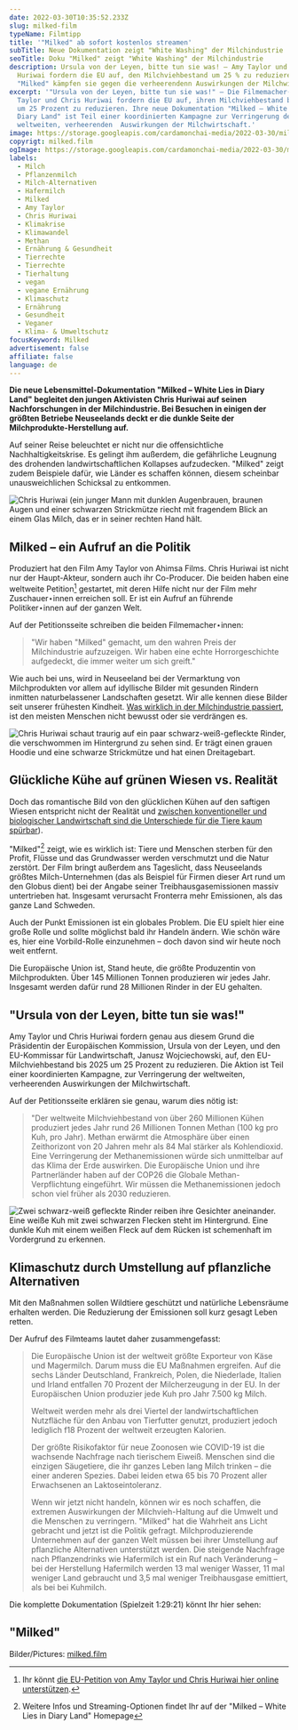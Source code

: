 ```yaml
---
date: 2022-03-30T10:35:52.233Z
slug: milked-film
typeName: Filmtipp
title: '"Milked" ab sofort kostenlos streamen'
subTitle: Neue Dokumentation zeigt "White Washing" der Milchindustrie
seoTitle: Doku "Milked" zeigt "White Washing" der Milchindustrie
description: Ursula von der Leyen, bitte tun sie was! – Amy Taylor und Chris
  Huriwai fordern die EU auf, den Milchviehbestand um 25 % zu reduzieren. Mit
  "Milked" kämpfen sie gegen die verheerendenn Auswirkungen der Milchwirtschaft.
excerpt: '"Ursula von der Leyen, bitte tun sie was!" – Die Filmemacher⋆innen Amy
  Taylor und Chris Huriwai fordern die EU auf, ihren Milchviehbestand bis 2025
  um 25 Prozent zu reduzieren. Ihre neue Dokumentation "Milked – White Lies in
  Diary Land" ist Teil einer koordinierten Kampagne zur Verringerung der
  weltweiten, verheerenden  Auswirkungen der Milchwirtschaft.'
image: https://storage.googleapis.com/cardamonchai-media/2022-03-30/milked-jpg-imagine-080808_3b3b5d_1024_768/640.webp
copyrigt: milked.film
ogImage: https://storage.googleapis.com/cardamonchai-media/2022-03-30/milked-fb-png-imagine-080808_545383_1200_628/640.webp
labels:
  - Milch
  - Pflanzenmilch
  - Milch-Alternativen
  - Hafermilch
  - Milked
  - Amy Taylor
  - Chris Huriwai
  - Klimakrise
  - Klimawandel
  - Methan
  - Ernährung & Gesundheit
  - Tierrechte
  - Tierrechte
  - Tierhaltung
  - vegan
  - vegane Ernährung
  - Klimaschutz
  - Ernährung
  - Gesundheit
  - Veganer
  - Klima- & Umweltschutz
focusKeyword: Milked
advertisement: false
affiliate: false
language: de
---
```

**Die neue Lebensmittel-Dokumentation "Milked – White Lies in Diary Land" begleitet den jungen Aktivisten Chris Huriwai auf seinen Nachforschungen in der Milchindustrie. Bei Besuchen in einigen der größten Betriebe Neuseelands deckt er die dunkle Seite der Milchprodukte-Herstellung auf.**

Auf seiner Reise beleuchtet er nicht nur die offensichtliche Nachhaltigkeitskrise. Es gelingt ihm außerdem, die gefährliche Leugnung des drohenden landwirtschaftlichen Kollapses aufzudecken. "Milked" zeigt zudem Beispiele dafür, wie Länder es schaffen können, diesem scheinbar unausweichlichen Schicksal zu entkommen.

![Chris Huriwai (ein junger Mann mit dunklen Augenbrauen, braunen Augen und einer schwarzen Strickmütze riecht mit fragendem Blick an einem Glas Milch, das er in seiner rechten Hand hält.](https://storage.googleapis.com/cardamonchai-media/2022-03-30/milked-1-jpg-imagine-080808_5e534c_1200_628/640.webp "Chris Huriwai riecht an einem Glas Milch.")

## Milked – ein Aufruf an die Politik

Produziert hat den Film Amy Taylor von Ahimsa Films. Chris Huriwai ist nicht nur der Haupt-Akteur, sondern auch ihr Co-Producer. Die beiden haben eine weltweite Petition[^1] gestartet, mit deren Hilfe nicht nur der Film mehr Zuschauer⋆innen erreichen soll. Er ist ein Aufruf an führende Politiker⋆innen auf der ganzen Welt.

Auf der Petitionsseite schreiben die beiden Filmemacher⋆innen:

> "Wir haben "Milked" gemacht, um den wahren Preis der Milchindustrie aufzuzeigen. Wir haben eine echte Horrorgeschichte aufgedeckt, die immer weiter um sich greift."

Wie auch bei uns, wird in Neuseeland bei der Vermarktung von Milchprodukten vor allem auf idyllische Bilder mit gesunden Rindern inmitten naturbelassener Landschaften gesetzt. Wir alle kennen diese Bilder seit unserer frühesten Kindheit. [Was wirklich in der Milchindustrie passiert](/2014/09/pflanzenmilch-wieso-denn-bloss/), ist den meisten Menschen nicht bewusst oder sie verdrängen es.

![Chris Huriwai schaut traurig auf ein paar schwarz-weiß-gefleckte Rinder, die verschwommen im Hintergrund zu sehen sind. Er trägt einen grauen Hoodie und eine schwarze Strickmütze und hat einen Dreitagebart.](https://storage.googleapis.com/cardamonchai-media/2022-03-30/milked-2-jpg-imagine-787858_676354_1200_628/640.webp "Chris Huriwai nimmt die Milchwirtschaft genau unter die Lupe.")

## Glückliche Kühe auf grünen Wiesen vs. Realität

Doch das romantische Bild von den glücklichen Kühen auf den saftigen Wiesen entspricht nicht der Realität und [zwischen konventioneller und biologischer Landwirtschaft sind die Unterschiede für die Tiere kaum spürbar](/2014/09/pflanzenmilch-wieso-denn-bloss/)).

"Milked"[^2] zeigt, wie es wirklich ist: Tiere und Menschen sterben für den Profit, Flüsse und das Grundwasser werden verschmutzt und die Natur zerstört. Der Film bringt außerdem ans Tageslicht, dass Neuseelands größtes Milch-Unternehmen (das als Beispiel für Firmen dieser Art rund um den Globus dient) bei der Angabe seiner Treibhausgasemissionen massiv untertrieben hat. Insgesamt verursacht Fronterra mehr Emissionen, als das ganze Land Schweden.

Auch der Punkt Emissionen ist ein globales Problem. Die EU spielt hier eine große Rolle und sollte möglichst bald ihr Handeln ändern. Wie schön wäre es, hier eine Vorbild-Rolle einzunehmen – doch davon sind wir heute noch weit entfernt.

Die Europäische Union ist, Stand heute, die größte Produzentin von Milchprodukten. Über 145 Millionen Tonnen produzieren wir jedes Jahr. Insgesamt werden dafür rund 28 Millionen Rinder in der EU gehalten.

## "Ursula von der Leyen, bitte tun sie was!"

Amy Taylor und Chris Huriwai fordern genau aus diesem Grund  die Präsidentin der Europäischen Kommission, Ursula von der Leyen, und den EU-Kommissar für Landwirtschaft, Janusz Wojciechowski, auf, den EU-Milchviehbestand bis 2025 um 25 Prozent zu reduzieren. Die Aktion ist Teil einer koordinierten Kampagne, zur Verringerung der weltweiten, verheerenden Auswirkungen der Milchwirtschaft.

Auf der Petitionsseite erklären sie genau, warum dies nötig ist:

> "Der weltweite Milchviehbestand von über 260 Millionen Kühen  produziert jedes Jahr rund 26 Millionen Tonnen Methan (100 kg pro Kuh, pro Jahr). Methan erwärmt die Atmosphäre über einen Zeithorizont von 20 Jahren mehr als 84 Mal stärker als Kohlendioxid. Eine Verringerung der Methanemissionen würde sich unmittelbar auf das Klima der Erde auswirken. Die Europäische Union und ihre Partnerländer haben auf der COP26 die Globale Methan-Verpflichtung eingeführt. Wir müssen die Methanemissionen jedoch schon viel früher als 2030 reduzieren.

![Zwei schwarz-weiß gefleckte Rinder reiben ihre Gesichter aneinander. Eine weiße Kuh mit zwei schwarzen Flecken steht im Hintergrund. Eine dunkle Kuh mit einem weißen Fleck auf dem Rücken ist schemenhaft im Vordergrund zu erkennen.](https://storage.googleapis.com/cardamonchai-media/2022-03-30/milked-3-jpg-imagine-181818_525656_1200_628/640.webp "Der weltweite Milchviehbestand ist zu groß")

## Klimaschutz durch Umstellung auf pflanzliche Alternativen

Mit den Maßnahmen sollen Wildtiere geschützt und natürliche Lebensräume erhalten werden. Die Reduzierung der Emissionen soll kurz gesagt Leben retten.

Der Aufruf des Filmteams lautet daher zusammengefasst:

> Die Europäische Union ist der weltweit größte Exporteur von Käse und Magermilch. Darum muss die EU Maßnahmen ergreifen. Auf die sechs Länder Deutschland, Frankreich, Polen, die Niederlade, Italien und Irland entfallen 70 Prozent der Milcherzeugung in der EU. In der Europäischen Union produzier jede Kuh pro Jahr 7.500 kg Milch.
>
> Weltweit werden mehr als drei Viertel der landwirtschaftlichen Nutzfläche für den Anbau von Tierfutter genutzt, produziert jedoch lediglich f18 Prozent der weltweit erzeugten Kalorien.
>
> Der größte Risikofaktor für neue Zoonosen wie COVID-19 ist die wachsende Nachfrage nach tierischem Eiweiß. Menschen sind die einzigen Säugetiere, die ihr ganzes Leben lang Milch trinken – die einer anderen Spezies. Dabei leiden etwa 65 bis 70 Prozent aller Erwachsenen an Laktoseintoleranz.
>
> Wenn wir jetzt nicht handeln, können wir es noch schaffen, die extremen Auswirkungen der Milchvieh-Haltung auf die Umwelt und die Menschen zu verringern. "Milked" hat die Wahrheit ans Licht gebracht und jetzt ist die Politik gefragt. Milchproduzierende Unternehmen auf der ganzen Welt müssen bei ihrer Umstellung auf pflanzliche Alternativen unterstützt werden. Die steigende Nachfrage nach Pflanzendrinks wie Hafermilch ist ein Ruf nach Veränderung – bei der Herstellung Hafermilch werden 13 mal weniger Wasser, 11 mal weniger Land gebraucht und 3,5 mal weniger Treibhausgase emittiert, als bei bei Kuhmilch.

Die komplette Dokumentation (Spielzeit 1:29:21) könnt Ihr hier sehen:

## "Milked"

<YouTube id="MCwpsMtmMhM" />

[^1]: Ihr könnt [die EU-Petition von Amy Taylor und Chris Huriwai hier online unterstützen](https://www.change.org/p/we-made-milked-help-support-a-25-reduction-in-the-global-dairy-herd-by-2025-2).

[^2]: Weitere Infos und Streaming-Optionen findet Ihr auf der "Milked – White Lies in Diary Land" Homepage

Bilder/Pictures: [milked.film](https://milked.film/)